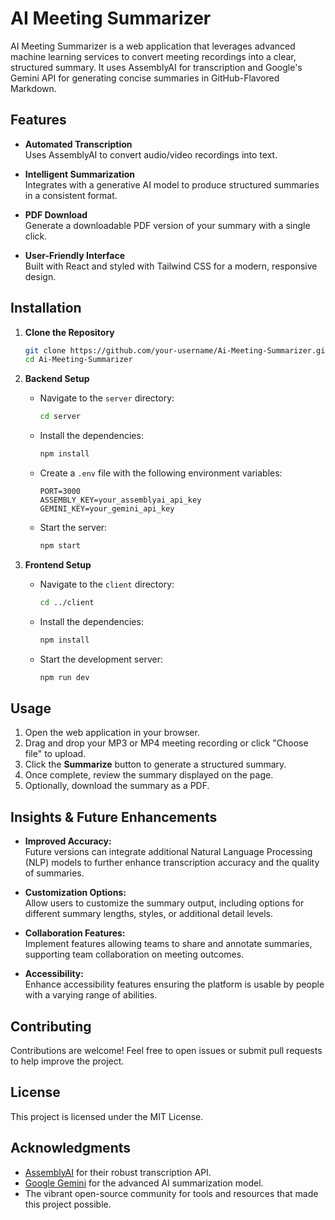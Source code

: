 # AI Meeting Summarizer

AI Meeting Summarizer is a web application that leverages advanced machine learning services to convert meeting recordings into a clear, structured summary. It uses AssemblyAI for transcription and Google's Gemini API for generating concise summaries in GitHub-Flavored Markdown.

## Features

- **Automated Transcription**  
  Uses AssemblyAI to convert audio/video recordings into text.

- **Intelligent Summarization**  
  Integrates with a generative AI model to produce structured summaries in a consistent format.
  
- **PDF Download**  
  Generate a downloadable PDF version of your summary with a single click.
  
- **User-Friendly Interface**  
  Built with React and styled with Tailwind CSS for a modern, responsive design.

## Installation

1. **Clone the Repository**

   ```bash
   git clone https://github.com/your-username/Ai-Meeting-Summarizer.git
   cd Ai-Meeting-Summarizer
   ```

2. **Backend Setup**

   - Navigate to the `server` directory:
     
     ```bash
     cd server
     ```
     
   - Install the dependencies:

     ```bash
     npm install
     ```
     
   - Create a `.env` file with the following environment variables:

     ```env
     PORT=3000
     ASSEMBLY_KEY=your_assemblyai_api_key
     GEMINI_KEY=your_gemini_api_key
     ```
     
   - Start the server:

     ```bash
     npm start
     ```

3. **Frontend Setup**

   - Navigate to the `client` directory:

     ```bash
     cd ../client
     ```
     
   - Install the dependencies:

     ```bash
     npm install
     ```
     
   - Start the development server:

     ```bash
     npm run dev
     ```

## Usage

1. Open the web application in your browser.
2. Drag and drop your MP3 or MP4 meeting recording or click "Choose file" to upload.
3. Click the **Summarize** button to generate a structured summary.
4. Once complete, review the summary displayed on the page.
5. Optionally, download the summary as a PDF.

## Insights & Future Enhancements

- **Improved Accuracy:**  
  Future versions can integrate additional Natural Language Processing (NLP) models to further enhance transcription accuracy and the quality of summaries.
  
- **Customization Options:**  
  Allow users to customize the summary output, including options for different summary lengths, styles, or additional detail levels.
  
- **Collaboration Features:**  
  Implement features allowing teams to share and annotate summaries, supporting team collaboration on meeting outcomes.
  
- **Accessibility:**  
  Enhance accessibility features ensuring the platform is usable by people with a varying range of abilities.

## Contributing

Contributions are welcome! Feel free to open issues or submit pull requests to help improve the project.

## License

This project is licensed under the MIT License.

## Acknowledgments

- [AssemblyAI](https://www.assemblyai.com) for their robust transcription API.
- [Google Gemini](https://developers.generativelanguage.googleapis.com) for the advanced AI summarization model.
- The vibrant open-source community for tools and resources that made this project possible.